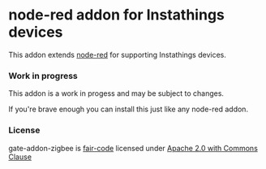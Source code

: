 # node-red addon for Instathings devices

This addon extends [node-red](https://github.com/node-red/node-red) for supporting Instathings devices.

### Work in progress

This addon is a work in progess and may be subject to changes. 

If you're brave enough you can install this just like any node-red addon.

### License
gate-addon-zigbee is [fair-code](http://faircode.io/) licensed under [Apache 2.0 with Commons Clause](./LICENSE.md)

